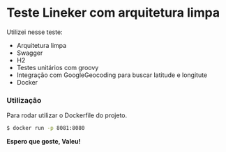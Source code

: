 # Teste Lineker com arquitetura limpa

Utilizei nesse teste:

  - Arquitetura limpa
  - Swagger
  - H2
  - Testes unitários com groovy
  - Integração com GoogleGeocoding para buscar latitude e longitute
  - Docker

### Utilização

Para rodar utilizar o Dockerfile do projeto.

```sh
$ docker run -p 8081:8080
```

**Espero que goste, Valeu!**